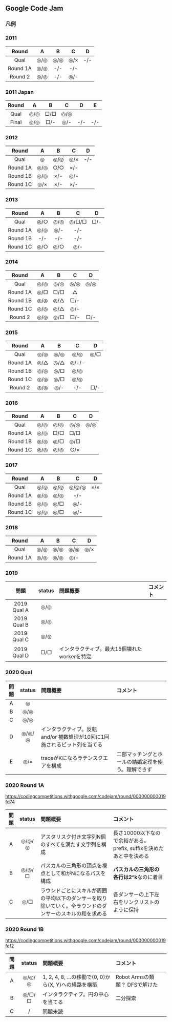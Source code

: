## Google Code Jam

### 凡例

### 2011

| Round    |  A  |  B  |  C  |  D  |
|:--------:|:---:|:---:|:---:|:---:|
| Qual     |◎/◎|◎/◎|◎/×|-/-|
| Round 1A |◎/◎|-/-  |-/-  |  |
| Round 2  |◎/◎|-/-  |◎/-  |  |

### 2011 Japan

| Round    |  A  |  B  |  C  |  D  |  E  |
|:--------:|:---:|:---:|:---:|:---:|:---:|
| Qual     |◎/◎|□/□|◎/◎|  |  |
| Final    |◎/◎|□/-|◎/-|-/-|-/-|

### 2012

| Round    |  A  |  B  |  C  |  D  |
|:--------:|:---:|:---:|:---:|:---:|
| Qual     |◎   |◎/◎|◎/×|-/-|
| Round 1A |◎/◎|○/○|×/-|
| Round 1B |◎/◎|×/- |◎/- |
| Round 1C |◎/×|×/- |×/- |


### 2013

| Round    |  A  |  B  |  C  |  D  |
|:--------:|:---:|:---:|:---:|:---:|
| Qual     |◎/○|◎/◎|◎/□/□|□/-|
| Round 1A |◎/◎|◎/- |-/-|
| Round 1B |-/-  |-/-  |-/-|
| Round 1C |◎/○|◎/○|◎/-|



### 2014

| Round    |  A  |  B  |  C  |  D  |
|:--------:|:---:|:---:|:---:|:---:|
| Qual     |◎/◎|◎/◎|◎/◎|◎/◎|
| Round 1A |◎/□|□/□|△| |
| Round 1B |◎/◎|◎/△|□/- | |
| Round 1C |◎/◎|◎/△|◎/- | |
| Round 2  |◎/◎|◎/□|□/- |□/-|

### 2015

| Round    |  A  |  B  |  C  |  D  |
|:--------:|:---:|:---:|:---:|:---:|
| Qual     |◎/◎|◎/◎|◎/◎|◎/□|
| Round 1A |◎/△|◎/△|◎/-/-| |
| Round 1B |◎/◎|◎/□|◎/◎| |
| Round 1C |◎/◎|◎/□|◎/◎| |
| Round 2  |◎/◎|◎/- |-/-  |□/- |

### 2016

| Round    |  A  |  B  |  C  |  D  |
|:--------:|:---:|:---:|:---:|:---:|
| Qual     |◎/◎|◎/◎|◎/◎|◎/◎|
| Round 1A |◎/◎|□/□|□/□| |
| Round 1B |◎/◎|◎/□|◎/□| |
| Round 1C |◎/◎|◎/◎|○/×| |

### 2017

| Round    |  A  |  B  |  C  |  D  |
|:--------:|:---:|:---:|:---:|:---:|
| Qual     |◎/◎|◎/◎|◎/◎/◎|×/×|
| Round 1A |◎/◎|◎/◎|-/-| |
| Round 1B |◎/◎|◎/□|◎/-| |
| Round 1C |◎/◎|◎/□|◎/-| |

### 2018

| Round    |  A  |  B  |  C  |  D  |
|:--------:|:---:|:---:|:---:|:---:|
| Qual     |◎/◎|◎/◎|◎/◎|◎/×|
| Round 1A |◎/◎|◎/◎|◎/-| |

### 2019

| 問題 | status | 問題概要 | コメント |
|:---:|:-:|:-|:-|
| 2019 Qual A |◎/◎| | |
| 2019 Qual B |◎/◎| | |
| 2019 Qual C |◎/◎| | |
| 2019 Qual D |□/□|インタラクティブ。最大15個壊れたworkerを特定| |

### 2020 Qual

| 問題 | status | 問題概要 | コメント |
|:---:|:-:|:-|:-|
| A |◎| | |
| B |◎/◎| | |
| C |◎/◎| | |
| D |◎/◎/◎|インタラクティブ。反転 and/or 補数処理が10回に1回施されるビット列を当てる| |
| E |◎/×|traceがKになるラテンスクエアを構成|二部マッチングとホールの結婚定理を使う。理解できず|

### 2020 Round 1A

https://codingcompetitions.withgoogle.com/codejam/round/000000000019fd74

| 問題 | status | 問題概要 | コメント |
|:---:|:-:|:-|:-|
| A |◎/◎/◎|アスタリスク付き文字列N個のすべてを満たす文字列を構成|長さ10000以下なので余裕がある。prefix, suffixを決めたあと中を決める|
| B |◎/◎/□|パスカルの三角形の頂点を視点として和がNになるパスを構成|**パスカルの三角形の各行は2^k**なのに着目|
| C |◎/□   |ラウンドごとにスキルが周囲の平均以下のダンサーを取り除いていく。全ラウンドのダンサーのスキルの和を求める|各ダンサーの上下左右をリンクリストのように保持|

### 2020 Round 1B

https://codingcompetitions.withgoogle.com/codejam/round/000000000019fef2

| 問題 | status | 問題概要 | コメント |
|:---:|:-:|:-|:-|
| A |◎/◎/◎|1, 2, 4, 8, …の移動で(0, 0)から(X, Y)への経路を構築 |Robot Armsの類題？ DFSで解けた|
| B |◎/□/□|インタラクティブ。円の中心を当てる|二分探索|
| C | / |問題未読| |
